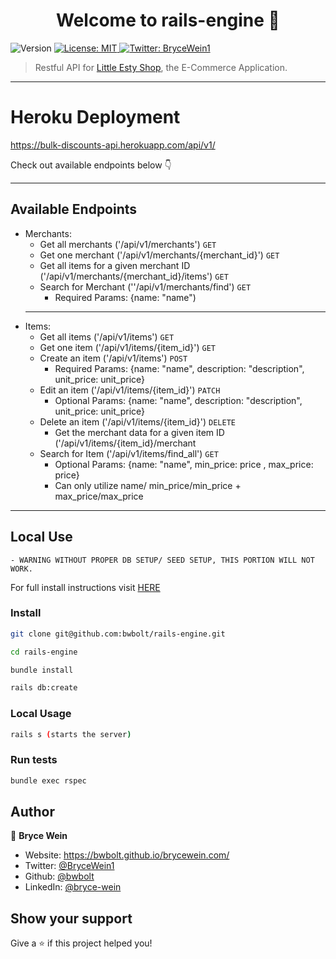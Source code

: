 <h1 align="center">Welcome to rails-engine 👋</h1>
<p>
  <img alt="Version" src="https://img.shields.io/badge/version-1-blue.svg?cacheSeconds=2592000" />
  <a href="#" target="_blank">
    <img alt="License: MIT" src="https://img.shields.io/badge/License-MIT-yellow.svg" />
  </a>
  <a href="https://twitter.com/BryceWein1" target="_blank">
    <img alt="Twitter: BryceWein1" src="https://img.shields.io/twitter/follow/BryceWein1.svg?style=social" />
  </a>
</p>

> Restful API for [Little Esty Shop](https://bulk-discounts-2203.herokuapp.com/), the E-Commerce Application.

---

# Heroku Deployment

https://bulk-discounts-api.herokuapp.com/api/v1/


Check out available endpoints below :point_down:

---
## Available Endpoints
-   Merchants:
    -   Get all merchants ('/api/v1/merchants') `GET`
    -   Get one merchant ('/api/v1/merchants/{merchant_id}') `GET`
    -   Get all items for a given merchant ID ('/api/v1/merchants/{merchant_id}/items') `GET`
    -   Search for Merchant (''/api/v1/merchants/find') `GET`
		 - Required Params: {name: "name")
	---
-   Items:
    -   Get all items ('/api/v1/items') `GET`
    -   Get one item ('/api/v1/items/{item_id}') `GET`
    -   Create an item ('/api/v1/items') `POST`
	    - Required Params: {name: "name", description: "description", unit_price: unit_price}
    -   Edit an item ('/api/v1/items/{item_id}') `PATCH`
	    - Optional Params: {name: "name", description: "description", unit_price: unit_price}
    -   Delete an item ('/api/v1/items/{item_id}') `DELETE`
	    -   Get the merchant data for a given item ID ('/api/v1/items/{item_id}/merchant
	-   Search for Item ('/api/v1/items/find_all') `GET`
		- Optional Params: {name: "name", min_price: price , max_price: price}
		- Can only utilize name/ min_price/min_price + max_price/max_price
---
## Local Use
	- WARNING WITHOUT PROPER DB SETUP/ SEED SETUP, THIS PORTION WILL NOT WORK.


For full install instructions visit [HERE](https://backend.turing.edu/module3/projects/rails_engine_lite/)



### Install

```sh
git clone git@github.com:bwbolt/rails-engine.git

cd rails-engine

bundle install

rails db:create
```

### Local Usage

```sh
rails s (starts the server)
```

### Run tests

```sh
bundle exec rspec
```

## Author

👤 **Bryce Wein**

* Website: https://bwbolt.github.io/brycewein.com/
* Twitter: [@BryceWein1](https://twitter.com/BryceWein1)
* Github: [@bwbolt](https://github.com/bwbolt)
* LinkedIn: [@bryce-wein](https://linkedin.com/in/bryce-wein)

## Show your support

Give a ⭐️ if this project helped you!
